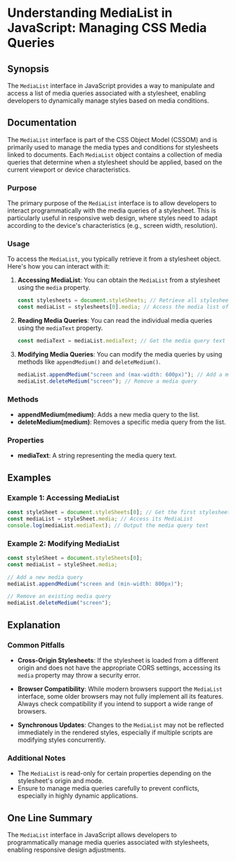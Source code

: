 <!--
Meta Description: # Understanding MediaList in JavaScript: Managing CSS Media Queries ## Synopsis The `MediaList` interface in JavaScript provides a way to manipulate a...
Meta Keywords: media, medialist, stylesheet, queries, stylesheets
-->

# Understanding MediaList in JavaScript: Managing CSS Media Queries

## Synopsis
The `MediaList` interface in JavaScript provides a way to manipulate and access a list of media queries associated with a stylesheet, enabling developers to dynamically manage styles based on media conditions.

## Documentation
The `MediaList` interface is part of the CSS Object Model (CSSOM) and is primarily used to manage the media types and conditions for stylesheets linked to documents. Each `MediaList` object contains a collection of media queries that determine when a stylesheet should be applied, based on the current viewport or device characteristics.

### Purpose
The primary purpose of the `MediaList` interface is to allow developers to interact programmatically with the media queries of a stylesheet. This is particularly useful in responsive web design, where styles need to adapt according to the device's characteristics (e.g., screen width, resolution).

### Usage
To access the `MediaList`, you typically retrieve it from a stylesheet object. Here's how you can interact with it:

1. **Accessing MediaList**: You can obtain the `MediaList` from a stylesheet using the `media` property.
   
   ```javascript
   const stylesheets = document.styleSheets; // Retrieve all stylesheets
   const mediaList = stylesheets[0].media; // Access the media list of the first stylesheet
   ```

2. **Reading Media Queries**: You can read the individual media queries using the `mediaText` property.

   ```javascript
   const mediaText = mediaList.mediaText; // Get the media query text
   ```

3. **Modifying Media Queries**: You can modify the media queries by using methods like `appendMedium()` and `deleteMedium()`.
   
   ```javascript
   mediaList.appendMedium("screen and (max-width: 600px)"); // Add a media query
   mediaList.deleteMedium("screen"); // Remove a media query
   ```

### Methods
- **appendMedium(medium)**: Adds a new media query to the list.
- **deleteMedium(medium)**: Removes a specific media query from the list.

### Properties
- **mediaText**: A string representing the media query text.

## Examples
### Example 1: Accessing MediaList
```javascript
const styleSheet = document.styleSheets[0]; // Get the first stylesheet
const mediaList = styleSheet.media; // Access its MediaList
console.log(mediaList.mediaText); // Output the media query text
```

### Example 2: Modifying MediaList
```javascript
const styleSheet = document.styleSheets[0];
const mediaList = styleSheet.media;

// Add a new media query
mediaList.appendMedium("screen and (min-width: 800px)");

// Remove an existing media query
mediaList.deleteMedium("screen");
```

## Explanation
### Common Pitfalls
- **Cross-Origin Stylesheets**: If the stylesheet is loaded from a different origin and does not have the appropriate CORS settings, accessing its `media` property may throw a security error.
  
- **Browser Compatibility**: While modern browsers support the `MediaList` interface, some older browsers may not fully implement all its features. Always check compatibility if you intend to support a wide range of browsers.

- **Synchronous Updates**: Changes to the `MediaList` may not be reflected immediately in the rendered styles, especially if multiple scripts are modifying styles concurrently.

### Additional Notes
- The `MediaList` is read-only for certain properties depending on the stylesheet's origin and mode.
- Ensure to manage media queries carefully to prevent conflicts, especially in highly dynamic applications.

## One Line Summary
The `MediaList` interface in JavaScript allows developers to programmatically manage media queries associated with stylesheets, enabling responsive design adjustments.